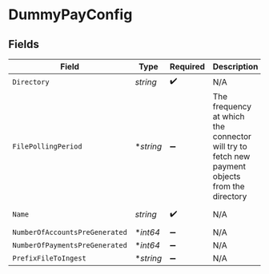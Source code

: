 # DummyPayConfig


## Fields

| Field                                                                                         | Type                                                                                          | Required                                                                                      | Description                                                                                   | Example                                                                                       |
| --------------------------------------------------------------------------------------------- | --------------------------------------------------------------------------------------------- | --------------------------------------------------------------------------------------------- | --------------------------------------------------------------------------------------------- | --------------------------------------------------------------------------------------------- |
| `Directory`                                                                                   | *string*                                                                                      | :heavy_check_mark:                                                                            | N/A                                                                                           | /tmp/dummypay                                                                                 |
| `FilePollingPeriod`                                                                           | **string*                                                                                     | :heavy_minus_sign:                                                                            | The frequency at which the connector will try to fetch new payment objects from the directory | 60s                                                                                           |
| `Name`                                                                                        | *string*                                                                                      | :heavy_check_mark:                                                                            | N/A                                                                                           | My DummyPay Account                                                                           |
| `NumberOfAccountsPreGenerated`                                                                | **int64*                                                                                      | :heavy_minus_sign:                                                                            | N/A                                                                                           |                                                                                               |
| `NumberOfPaymentsPreGenerated`                                                                | **int64*                                                                                      | :heavy_minus_sign:                                                                            | N/A                                                                                           |                                                                                               |
| `PrefixFileToIngest`                                                                          | **string*                                                                                     | :heavy_minus_sign:                                                                            | N/A                                                                                           |                                                                                               |